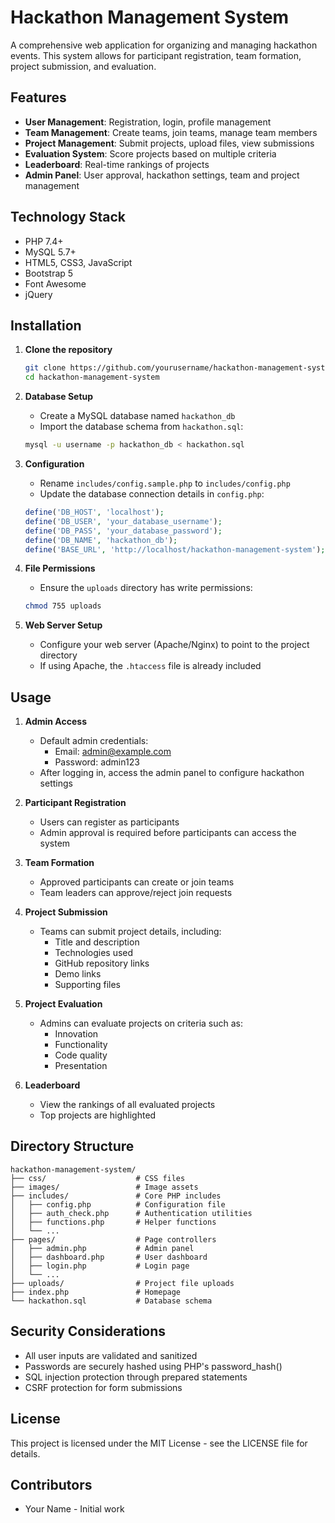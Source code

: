 # Hackathon Management System

A comprehensive web application for organizing and managing hackathon events. This system allows for participant registration, team formation, project submission, and evaluation.

## Features

- **User Management**: Registration, login, profile management
- **Team Management**: Create teams, join teams, manage team members
- **Project Management**: Submit projects, upload files, view submissions
- **Evaluation System**: Score projects based on multiple criteria
- **Leaderboard**: Real-time rankings of projects
- **Admin Panel**: User approval, hackathon settings, team and project management

## Technology Stack

- PHP 7.4+
- MySQL 5.7+
- HTML5, CSS3, JavaScript
- Bootstrap 5
- Font Awesome
- jQuery

## Installation

1. **Clone the repository**

   ```bash
   git clone https://github.com/yourusername/hackathon-management-system.git
   cd hackathon-management-system
   ```

2. **Database Setup**

   - Create a MySQL database named `hackathon_db`
   - Import the database schema from `hackathon.sql`:

   ```bash
   mysql -u username -p hackathon_db < hackathon.sql
   ```

3. **Configuration**

   - Rename `includes/config.sample.php` to `includes/config.php`
   - Update the database connection details in `config.php`:

   ```php
   define('DB_HOST', 'localhost');
   define('DB_USER', 'your_database_username');
   define('DB_PASS', 'your_database_password');
   define('DB_NAME', 'hackathon_db');
   define('BASE_URL', 'http://localhost/hackathon-management-system');
   ```

4. **File Permissions**

   - Ensure the `uploads` directory has write permissions:

   ```bash
   chmod 755 uploads
   ```

5. **Web Server Setup**

   - Configure your web server (Apache/Nginx) to point to the project directory
   - If using Apache, the `.htaccess` file is already included

## Usage

1. **Admin Access**

   - Default admin credentials:
     - Email: admin@example.com
     - Password: admin123
   - After logging in, access the admin panel to configure hackathon settings

2. **Participant Registration**

   - Users can register as participants
   - Admin approval is required before participants can access the system

3. **Team Formation**

   - Approved participants can create or join teams
   - Team leaders can approve/reject join requests

4. **Project Submission**

   - Teams can submit project details, including:
     - Title and description
     - Technologies used
     - GitHub repository links
     - Demo links
     - Supporting files

5. **Project Evaluation**

   - Admins can evaluate projects on criteria such as:
     - Innovation
     - Functionality
     - Code quality
     - Presentation

6. **Leaderboard**

   - View the rankings of all evaluated projects
   - Top projects are highlighted

## Directory Structure

```
hackathon-management-system/
├── css/                    # CSS files
├── images/                 # Image assets
├── includes/               # Core PHP includes
│   ├── config.php          # Configuration file
│   ├── auth_check.php      # Authentication utilities
│   ├── functions.php       # Helper functions
│   └── ...
├── pages/                  # Page controllers
│   ├── admin.php           # Admin panel
│   ├── dashboard.php       # User dashboard
│   ├── login.php           # Login page
│   └── ...
├── uploads/                # Project file uploads
├── index.php               # Homepage
└── hackathon.sql           # Database schema
```

## Security Considerations

- All user inputs are validated and sanitized
- Passwords are securely hashed using PHP's password_hash()
- SQL injection protection through prepared statements
- CSRF protection for form submissions

## License

This project is licensed under the MIT License - see the LICENSE file for details.

## Contributors

- Your Name - Initial work 